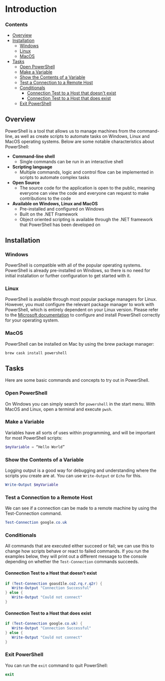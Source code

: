 # Introduction
<!--TOC_START-->
### Contents
- [Overview](#overview)
- [Installation](#installation)
	- [Windows](#windows)
	- [Linux](#linux)
	- [MacOS](#macos)
- [Tasks](#tasks)
	- [Open PowerShell](#open-powershell)
	- [Make a Variable](#make-a-variable)
	- [Show the Contents of a Variable](#show-the-contents-of-a-variable)
	- [Test a Connection to a Remote Host](#test-a-connection-to-a-remote-host)
	- [Conditionals](#conditionals)
		- [Connection Test to a Host that doesn't exist](#connection-test-to-a-host-that-doesnt-exist)
		- [Connection Test to a Host that does exist](#connection-test-to-a-host-that-does-exist)
	- [Exit PowerShell](#exit-powershell)

<!--TOC_END-->
## Overview
PowerShell is a tool that allows us to manage machines from the command-line, as well as create scripts to automate tasks on Windows, Linux and MacOS operating systems.
Below are some notable characteristics about PowerShell:
- **Command-line shell**
    - Single commands can be run in an interactive shell
- **Scripting language**
    - Multiple commands, logic and control flow can be implemented in scripts to automate complex tasks
- **Open Source**
    - The source code for the application is open to the public, meaning everyone can view the code and everyone can request to make contributions to the code
- **Available on Windows, Linux and MacOS**
    - Pre-installed and configured on Windows 
    - Built on the .NET Framework
    - Object oriented scripting is available through the .NET framework that PowerShell has been developed on
## Installation
### Windows
PowerShell is compatible with all of the popular operating systems. PowerShell is already pre-installed on Windows, so there is no need for initial installation or further configuration to get started with it.
### Linux
PowerShell is available through most popular package managers for Linux. However, you must configure the relevant package manager to work with PowerShell, which is entirely dependent on your Linux version.
Please refer to the [Microsoft documentation](https://docs.microsoft.com/en-us/powershell/scripting/install/installing-powershell-core-on-linux?view=powershell-6) to configure and install PowerShell correctly for your operating system.
### MacOS
PowerShell can be installed on Mac by using the brew package manager:
```bash
brew cask install powershell
```
## Tasks
Here are some basic commands and concepts to try out in PowerShell.
### Open PowerShell
On Windows you can simply search for `powershell` in the start menu.
With MacOS and Linux, open a terminal and execute `pwsh`.
### Make a Variable
Variables have all sorts of uses within programming, and will be important for most PowerShell scripts:
```powershell
$myVariable = “Hello World”
```
### Show the Contents of a Variable
Logging output is a good way for debugging and understanding where the scripts you create are at. You can use `Write-Output` or `Echo` for this.
```powershell
Write-Output $myVariable
```
### Test a Connection to a Remote Host
We can see if a connection can be made to a remote machine by using the Test-Connection command.
```powershell
Test-Connection google.co.uk
```
### Conditionals
All commands that are executed either succeed or fail; we can use this to change how scripts behave or react to failed commands.
If you run the examples below, they will print out a different message to the console depending on whether the `Test-Connection` commands succeeds.
#### Connection Test to a Host that doesn't exist
```powershell
if (Test-Connection goasd1le.co2.rq.r.q2r) {
   Write-Output "Connection Successful"
} else {
   Write-Output "Could not connect"
}
```
#### Connection Test to a Host that does exist
```powershell
if (Test-Connection google.co.uk) {
   Write-Output "Connection Successful"
} else {
   Write-Output "Could not connect"
}
```
### Exit PowerShell
You can run the `exit` command to quit PowerShell:
```powershell
exit
```
